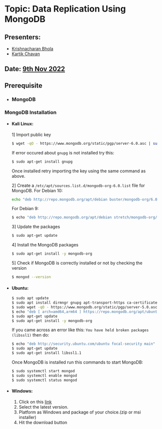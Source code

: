 # Topic: Data Replication Using MongoDB

## Presenters:
  - [Krishnacharan Bhola](https://github.com/kcbhola3030)
  - [Kartik Chavan](https://github.com/KartikJS1)

## Date: [9th Nov 2022]()

## Prerequisite
- ### MongoDB

### MongoDB Installation
  - #### Kali Linux:
    1] Import public key
       ```bash
       $ wget -qO - https://www.mongodb.org/static/pgp/server-6.0.asc | sudo apt-key add -
       ```
      If error occured about `gnupg` is not installed try this:
      ```bash
      $ sudo apt-get install gnupg  
      ```
      Once installed retry importing the key using the same command as above.
    
    2] Create a `/etc/apt/sources.list.d/mongodb-org-6.0.list` file for MongoDB. 
      For Debian 10:
      ```bash
      echo "deb http://repo.mongodb.org/apt/debian buster/mongodb-org/6.0 main" | sudo tee /etc/apt/sources.list.d/mongodb-org-6.0.list
      ```
      For Debian 9:
      ```bash
      $ echo "deb http://repo.mongodb.org/apt/debian stretch/mongodb-org/6.0 main" | sudo tee /etc/apt/sources.list.d/mongodb-org-6.0.list
      ```
    3] Update the packages
       ```bash
       $ sudo apt-get update
       ```
    4] Install the MongoDB packages
       ```bash
       $ sudo apt-get install -y mongodb-org
       ```
    5] Check if MongoDB is correctly installed or not by checking the version
       ```bash
       $ mongod --version                         
       ```
  - #### Ubuntu:
    ```bash
    $ sudo apt update
    $ sudo apt install dirmngr gnupg apt-transport-https ca-certificates software-properties-common
    $ sudo wget -qO - https://www.mongodb.org/static/pgp/server-5.0.asc | sudo apt-key add -
    $ echo "deb [ arch=amd64,arm64 ] https://repo.mongodb.org/apt/ubuntu focal/mongodb-org/5.0 multiverse" | sudo tee /etc/apt/sources.list.d/mongodb-org-5.0.list
    $ sudo apt-get update
    $ sudo apt-get install -y mongodb-org
    ```

    If you came across an error like this: `You have held broken packages (libssl1)` then do:
    ```bash
    $ echo "deb http://security.ubuntu.com/ubuntu focal-security main" | sudo tee /etc/apt/sources.list.d/focal-security.list
    $ sudo apt-get update
    $ sudo apt-get install libssl1.1
    ```

    Once MongoDB is installed run this commands to start MongoDB:
    ```bash
    $ sudo systemctl start mongod
    $ sudo systemctl enable mongod
    $ sudo systemctl status mongod
    ```
    
  - #### Windows:
    1. Click on this [link](https://www.mongodb.com/try/download/community)
    2. Select the latest version.
    3. Platform as Windows and package of your choice.(zip or msi installer)
    4. Hit the download button
